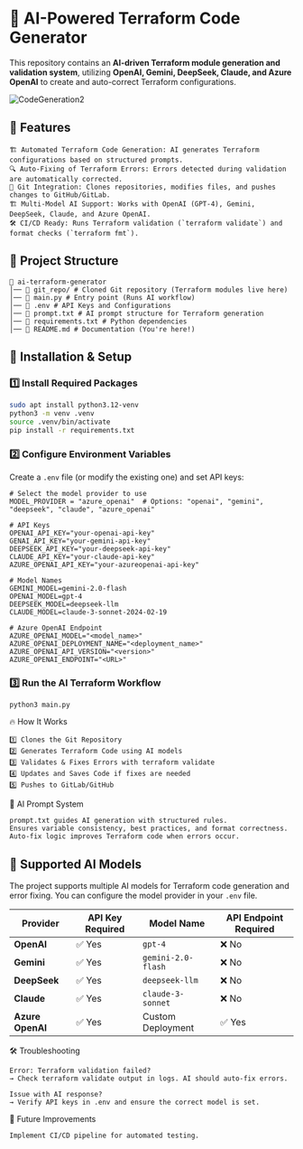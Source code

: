 # 🚀 AI-Powered Terraform Code Generator

This repository contains an **AI-driven Terraform module generation and validation system**, utilizing **OpenAI, Gemini, DeepSeek, Claude, and Azure OpenAI** to create and auto-correct Terraform configurations.

![CodeGeneration2](https://github.com/user-attachments/assets/23901c74-08bd-45b9-93ef-3002807d6315)

## 📌 Features
```
🏗 Automated Terraform Code Generation: AI generates Terraform configurations based on structured prompts.
🔍 Auto-Fixing of Terraform Errors: Errors detected during validation are automatically corrected.
🔄 Git Integration: Clones repositories, modifies files, and pushes changes to GitHub/GitLab.
🏗 Multi-Model AI Support: Works with OpenAI (GPT-4), Gemini, DeepSeek, Claude, and Azure OpenAI.
🛠 CI/CD Ready: Runs Terraform validation (`terraform validate`) and format checks (`terraform fmt`).
```
## 📂 Project Structure
```
📂 ai-terraform-generator 
│── 📂 git_repo/ # Cloned Git repository (Terraform modules live here) 
│── 📄 main.py # Entry point (Runs AI workflow) 
│── 📄 .env # API Keys and Configurations 
│── 📄 prompt.txt # AI prompt structure for Terraform generation 
│── 📄 requirements.txt # Python dependencies 
│── 📄 README.md # Documentation (You're here!)
```

## 🔧 Installation & Setup

### 1️⃣ Install Required Packages
```sh
sudo apt install python3.12-venv
python3 -m venv .venv
source .venv/bin/activate
pip install -r requirements.txt
```
### 2️⃣ Configure Environment Variables
Create a `.env` file (or modify the existing one) and set API keys:
```
# Select the model provider to use
MODEL_PROVIDER = "azure_openai"  # Options: "openai", "gemini", "deepseek", "claude", "azure_openai"

# API Keys
OPENAI_API_KEY="your-openai-api-key"
GENAI_API_KEY="your-gemini-api-key"
DEEPSEEK_API_KEY="your-deepseek-api-key"
CLAUDE_API_KEY="your-claude-api-key"
AZURE_OPENAI_API_KEY="your-azureopenai-api-key"

# Model Names
GEMINI_MODEL=gemini-2.0-flash
OPENAI_MODEL=gpt-4
DEEPSEEK_MODEL=deepseek-llm
CLAUDE_MODEL=claude-3-sonnet-2024-02-19

# Azure OpenAI Endpoint
AZURE_OPENAI_MODEL="<model_name>"
AZURE_OPENAI_DEPLOYMENT_NAME="<deployment_name>"
AZURE_OPENAI_API_VERSION="<version>"
AZURE_OPENAI_ENDPOINT="<URL>"
```
### 3️⃣ Run the AI Terraform Workflow
```
python3 main.py
```
🔥 How It Works
```
1️⃣ Clones the Git Repository
2️⃣ Generates Terraform Code using AI models
3️⃣ Validates & Fixes Errors with terraform validate
4️⃣ Updates and Saves Code if fixes are needed
5️⃣ Pushes to GitLab/GitHub
```
📜 AI Prompt System
```
prompt.txt guides AI generation with structured rules.
Ensures variable consistency, best practices, and format correctness.
Auto-fix logic improves Terraform code when errors occur.
```
## 🤖 Supported AI Models

The project supports multiple AI models for Terraform code generation and error fixing. You can configure the model provider in your `.env` file.

| Provider      | API Key Required | Model Name           | API Endpoint Required |
|--------------|----------------|----------------------|----------------------|
| **OpenAI**       | ✅ Yes         | `gpt-4`              | ❌ No  |
| **Gemini**       | ✅ Yes         | `gemini-2.0-flash`   | ❌ No  |
| **DeepSeek**     | ✅ Yes         | `deepseek-llm`       | ❌ No  |
| **Claude**       | ✅ Yes         | `claude-3-sonnet`    | ❌ No  |
| **Azure OpenAI** | ✅ Yes         | Custom Deployment    | ✅ Yes |

🛠 Troubleshooting
```
Error: Terraform validation failed?
→ Check terraform validate output in logs. AI should auto-fix errors.

Issue with AI response?
→ Verify API keys in .env and ensure the correct model is set.
```
🎯 Future Improvements
```
Implement CI/CD pipeline for automated testing.
```








